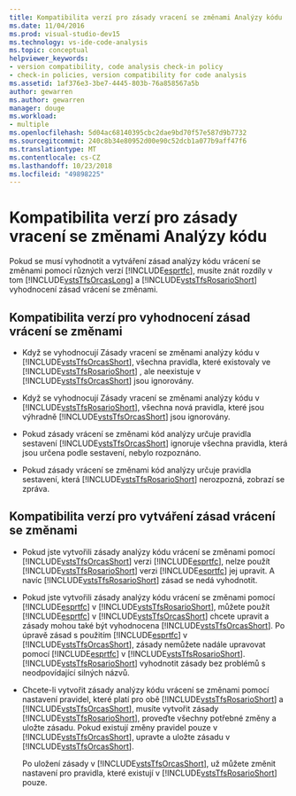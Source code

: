 ```yaml
---
title: Kompatibilita verzí pro zásady vracení se změnami Analýzy kódu
ms.date: 11/04/2016
ms.prod: visual-studio-dev15
ms.technology: vs-ide-code-analysis
ms.topic: conceptual
helpviewer_keywords:
- version compatibility, code analysis check-in policy
- check-in policies, version compatibility for code analysis
ms.assetid: 1af376e3-3be7-4445-803b-76a858567a5b
author: gewarren
ms.author: gewarren
manager: douge
ms.workload:
- multiple
ms.openlocfilehash: 5d04ac68140395cbc2dae9bd70f57e587d9b7732
ms.sourcegitcommit: 240c8b34e80952d00e90c52dcb1a077b9aff47f6
ms.translationtype: MT
ms.contentlocale: cs-CZ
ms.lasthandoff: 10/23/2018
ms.locfileid: "49898225"
---
```

# <a name="version-compatibility-for-code-analysis-check-in-policies"></a>Kompatibilita verzí pro zásady vracení se změnami Analýzy kódu

Pokud se musí vyhodnotit a vytváření zásad analýzy kódu vrácení se změnami pomocí různých verzí [!INCLUDE[esprtfc](../code-quality/includes/esprtfc_md.md)], musíte znát rozdíly v tom [!INCLUDE[vstsTfsOrcasLong](../code-quality/includes/vststfsorcaslong_md.md)] a [!INCLUDE[vstsTfsRosarioShort](../code-quality/includes/vststfsrosarioshort_md.md)] vyhodnocení zásad vrácení se změnami.

## <a name="version-compatibility-for-evaluating-check-in-policies"></a>Kompatibilita verzí pro vyhodnocení zásad vrácení se změnami

- Když se vyhodnocují Zásady vracení se změnami analýzy kódu v [!INCLUDE[vstsTfsOrcasShort](../code-quality/includes/vststfsorcasshort_md.md)], všechna pravidla, které existovaly ve [!INCLUDE[vstsTfsRosarioShort](../code-quality/includes/vststfsrosarioshort_md.md)] , ale neexistuje v [!INCLUDE[vstsTfsOrcasShort](../code-quality/includes/vststfsorcasshort_md.md)] jsou ignorovány.

- Když se vyhodnocují Zásady vracení se změnami analýzy kódu v [!INCLUDE[vstsTfsRosarioShort](../code-quality/includes/vststfsrosarioshort_md.md)], všechna nová pravidla, které jsou výhradně [!INCLUDE[vstsTfsOrcasShort](../code-quality/includes/vststfsorcasshort_md.md)] jsou ignorovány.

- Pokud zásady vrácení se změnami kód analýzy určuje pravidla sestavení [!INCLUDE[vstsTfsOrcasShort](../code-quality/includes/vststfsorcasshort_md.md)] ignoruje všechna pravidla, která jsou určena podle sestavení, nebylo rozpoznáno.

- Pokud zásady vrácení se změnami kód analýzy určuje pravidla sestavení, která [!INCLUDE[vstsTfsRosarioShort](../code-quality/includes/vststfsrosarioshort_md.md)] nerozpozná, zobrazí se zpráva.

## <a name="version-compatibility-for-authoring-check-in-policies"></a>Kompatibilita verzí pro vytváření zásad vrácení se změnami

- Pokud jste vytvořili zásady analýzy kódu vrácení se změnami pomocí [!INCLUDE[vstsTfsOrcasShort](../code-quality/includes/vststfsorcasshort_md.md)] verzi [!INCLUDE[esprtfc](../code-quality/includes/esprtfc_md.md)], nelze použít [!INCLUDE[vstsTfsRosarioShort](../code-quality/includes/vststfsrosarioshort_md.md)] verzi [!INCLUDE[esprtfc](../code-quality/includes/esprtfc_md.md)] jej upravit. A navíc [!INCLUDE[vstsTfsRosarioShort](../code-quality/includes/vststfsrosarioshort_md.md)] zásad se nedá vyhodnotit.

- Pokud jste vytvořili zásady analýzy kódu vrácení se změnami pomocí [!INCLUDE[esprtfc](../code-quality/includes/esprtfc_md.md)] v [!INCLUDE[vstsTfsRosarioShort](../code-quality/includes/vststfsrosarioshort_md.md)], můžete použít [!INCLUDE[esprtfc](../code-quality/includes/esprtfc_md.md)] v [!INCLUDE[vstsTfsOrcasShort](../code-quality/includes/vststfsorcasshort_md.md)] chcete upravit a zásady mohou také být vyhodnocena [!INCLUDE[vstsTfsOrcasShort](../code-quality/includes/vststfsorcasshort_md.md)]. Po úpravě zásad s použitím [!INCLUDE[esprtfc](../code-quality/includes/esprtfc_md.md)] v [!INCLUDE[vstsTfsOrcasShort](../code-quality/includes/vststfsorcasshort_md.md)], zásady nemůžete nadále upravovat pomocí [!INCLUDE[esprtfc](../code-quality/includes/esprtfc_md.md)] v [!INCLUDE[vstsTfsRosarioShort](../code-quality/includes/vststfsrosarioshort_md.md)]. [!INCLUDE[vstsTfsRosarioShort](../code-quality/includes/vststfsrosarioshort_md.md)] vyhodnotit zásady bez problémů s neodpovídající silných názvů.

- Chcete-li vytvořit zásady analýzy kódu vrácení se změnami pomocí nastavení pravidel, které platí pro obě [!INCLUDE[vstsTfsRosarioShort](../code-quality/includes/vststfsrosarioshort_md.md)] a [!INCLUDE[vstsTfsOrcasShort](../code-quality/includes/vststfsorcasshort_md.md)], musíte vytvořit zásady [!INCLUDE[vstsTfsRosarioShort](../code-quality/includes/vststfsrosarioshort_md.md)], proveďte všechny potřebné změny a uložte zásadu. Pokud existují změny pravidel pouze v [!INCLUDE[vstsTfsOrcasShort](../code-quality/includes/vststfsorcasshort_md.md)], upravte a uložte zásadu v [!INCLUDE[vstsTfsOrcasShort](../code-quality/includes/vststfsorcasshort_md.md)].

   Po uložení zásady v [!INCLUDE[vstsTfsOrcasShort](../code-quality/includes/vststfsorcasshort_md.md)], už můžete změnit nastavení pro pravidla, které existují v [!INCLUDE[vstsTfsRosarioShort](../code-quality/includes/vststfsrosarioshort_md.md)] pouze.